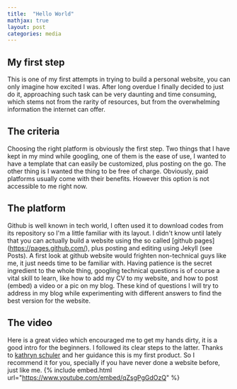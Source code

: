 ```yaml
---
title:  "Hello World"
mathjax: true
layout: post
categories: media
---
```


## My first step

This is one of my first attempts in trying to build a personal website, you can only imagine how excited I was. After long overdue I finally decided to just do it, approaching such task can be very daunting and time consuming, which stems not from the rarity of resources, but from the overwhelming information the internet can offer. 

## The criteria 

Choosing the right platform is obviously the first step. Two things that I have kept in my mind while googling, one of them is the ease of use, I wanted to have a template that can easily be customized, plus posting on the go. The other thing is I wanted the thing to be free of charge. Obviously, paid platforms usually come with their benefits. However this option is not accessible to me right now.

## The platform 

Github is well known in tech world, I often used it to download codes from its repository so I'm a little familiar with its layout. I didn't know until lately that you can actually build a website using the so called [github pages] (https://pages.github.com/), plus posting and editing using Jekyll (see Posts). A first look at github website would frighten non-technical guys like me, it just needs time to be familiar with. Having patience is the secret ingredient to the whole thing, googling technical questions is of course a vital skill to learn, like how to add my CV to my website, and how to post (embed) a video or a pic on my blog. These kind of questions I will try to address in my blog while experimenting with different answers to find the best version for the website.

## The video 

Here is a great video which encouraged me to get my hands dirty, it is a good intro for the beginners. I followed its clear steps to the latter. Thanks to [kathryn schuler](https://kathrynschuler.com/) and her guidance this is my first product. So I recommend it for you, specially if you have never done a website before, just like me.
{% include embed.html url="https://www.youtube.com/embed/qZsgPgGdOzQ" %}
